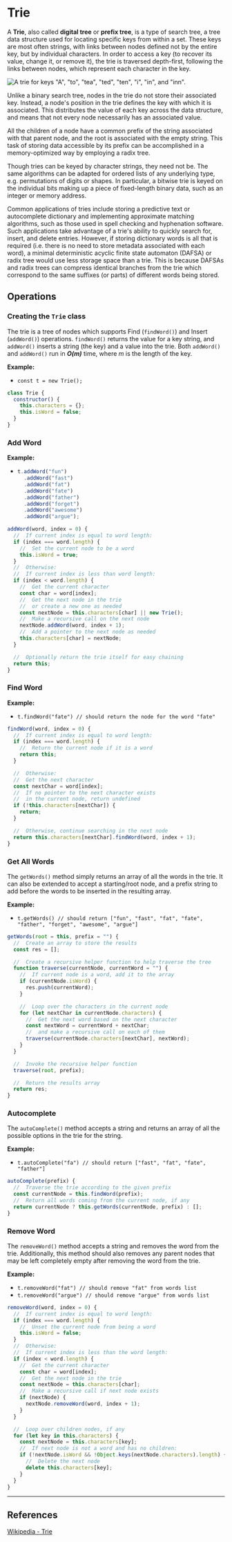 # Trie

A **Trie**, also called **digital tree** or **prefix tree**, is a type of search tree, a tree data structure used for locating specific keys from within a set. These keys are most often strings, with links between nodes defined not by the entire key, but by individual characters. In order to access a key (to recover its value, change it, or remove it), the trie is traversed depth-first, following the links between nodes, which represent each character in the key.

![A trie for keys "A", "to", "tea", "ted", "ten", "i", "in", and "inn".](https://upload.wikimedia.org/wikipedia/commons/thumb/b/be/Trie_example.svg/1024px-Trie_example.svg.png)

Unlike a binary search tree, nodes in the trie do not store their associated key. Instead, a node's position in the trie defines the key with which it is associated. This distributes the value of each key across the data structure, and means that not every node necessarily has an associated value.

All the children of a node have a common prefix of the string associated with that parent node, and the root is associated with the empty string. This task of storing data accessible by its prefix can be accomplished in a memory-optimized way by employing a radix tree.

Though tries can be keyed by character strings, they need not be. The same algorithms can be adapted for ordered lists of any underlying type, e.g. permutations of digits or shapes. In particular, a bitwise trie is keyed on the individual bits making up a piece of fixed-length binary data, such as an integer or memory address.

Common applications of tries include storing a predictive text or autocomplete dictionary and implementing approximate matching algorithms, such as those used in spell checking and hyphenation software. Such applications take advantage of a trie's ability to quickly search for, insert, and delete entries. However, if storing dictionary words is all that is required (i.e. there is no need to store metadata associated with each word), a minimal deterministic acyclic finite state automaton (DAFSA) or radix tree would use less storage space than a trie. This is because DAFSAs and radix trees can compress identical branches from the trie which correspond to the same suffixes (or parts) of different words being stored.

## Operations

### Creating the `Trie` class

The trie is a tree of nodes which supports Find (`findWord()`) and Insert (`addWord()`) operations. `findWord()` returns the value for a key string, and `addWord()` inserts a string (the key) and a value into the trie. Both `addWord()` and `addWord()` run in **_O(m)_** time, where _m_ is the length of the key.

**Example:**

- `const t = new Trie();`

```js
class Trie {
  constructor() {
    this.characters = {};
    this.isWord = false;
  }
}
```

### Add Word

**Example:**

- ```js
  t.addWord("fun")
    .addWord("fast")
    .addWord("fat")
    .addWord("fate")
    .addWord("father")
    .addWord("forget")
    .addWord("awesome")
    .addWord("argue");
  ```

```js
addWord(word, index = 0) {
  //  If current index is equal to word length:
  if (index === word.length) {
    //  Set the current node to be a word
    this.isWord = true;
  }
  //  Otherwise:
  //  If current index is less than word length:
  if (index < word.length) {
    //  Get the current character
    const char = word[index];
    //  Get the next node in the trie
    //  or create a new one as needed
    const nextNode = this.characters[char] || new Trie();
    //  Make a recursive call on the next node
    nextNode.addWord(word, index + 1);
    //  Add a pointer to the next node as needed
    this.characters[char] = nextNode;
  }

  //  Optionally return the trie itself for easy chaining
  return this;
}
```

### Find Word

**Example:**

- `t.findWord("fate") // should return the node for the word "fate"`

```js
findWord(word, index = 0) {
  //  If current index is equal to word length:
  if (index === word.length) {
    //  Return the current node if it is a word
    return this;
  }

  //  Otherwise:
  //  Get the next character
  const nextChar = word[index];
  //  If no pointer to the next character exists
  //  in the current node, return undefined
  if (!this.characters[nextChar]) {
    return;
  }

  //  Otherwise, continue searching in the next node
  return this.characters[nextChar].findWord(word, index + 1);
}
```

### Get All Words

The `getWords()` method simply returns an array of all the words in the trie. It can also be extended to accept a starting/root node, and a prefix string to add before the words to be inserted in the resulting array.

**Example:**

- `t.getWords() // should return ["fun", "fast", "fat", "fate", "father", "forget", "awesome", "argue"]`

```js
getWords(root = this, prefix = "") {
  //  Create an array to store the results
  const res = [];

  //  Create a recursive helper function to help traverse the tree
  function traverse(currentNode, currentWord = "") {
    //  If current node is a word, add it to the array
    if (currentNode.isWord) {
      res.push(currentWord);
    }

    //  Loop over the characters in the current node
    for (let nextChar in currentNode.characters) {
      //  Get the next word based on the next character
      const nextWord = currentWord + nextChar;
      //  and make a recursive call on each of them
      traverse(currentNode.characters[nextChar], nextWord);
    }
  }

  //  Invoke the recursive helper function
  traverse(root, prefix);

  //  Return the results array
  return res;
}
```

### Autocomplete

The `autoComplete()` method accepts a string and returns an array of all the possible options in the trie for the string.

**Example:**

- `t.autoComplete("fa") // should return ["fast", "fat", "fate", "father"]`

```js
autoComplete(prefix) {
  //  Traverse the trie according to the given prefix
  const currentNode = this.findWord(prefix);
  //  Return all words coming from the current node, if any
  return currentNode ? this.getWords(currentNode, prefix) : [];
}
```

### Remove Word

The `removeWord()` method accepts a string and removes the word from the trie. Additionally, this method should also removes any parent nodes that may be left completely empty after removing the word from the trie.

**Example:**

- `t.removeWord("fat") // should remove "fat" from words list`
- `t.removeWord("argue") // should remove "argue" from words list`

```js
removeWord(word, index = 0) {
  //  If current index is equal to word length:
  if (index === word.length) {
    //  Unset the current node from being a word
    this.isWord = false;
  }
  //  Otherwise:
  //  If current index is less than the word length:
  if (index < word.length) {
    //  Get the current character
    const char = word[index];
    //  Get the next node in the trie
    const nextNode = this.characters[char];
    //  Make a recursive call if next node exists
    if (nextNode) {
      nextNode.removeWord(word, index + 1);
    }
  }

  //  Loop over children nodes, if any
  for (let key in this.characters) {
    const nextNode = this.characters[key];
    //  If next node is not a word and has no children:
    if (!nextNode.isWord && !Object.keys(nextNode.characters).length) {
      //  Delete the next node
      delete this.characters[key];
    }
  }
}
```

---

## References

[Wikipedia - Trie](https://en.wikipedia.org/wiki/Trie)
